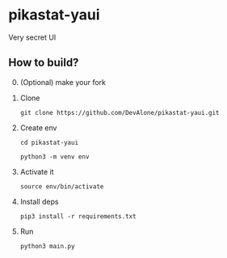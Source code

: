 # pikastat-yaui

Very secret UI

## How to build?

0. (Optional) make your fork
1. Clone

    `git clone https://github.com/DevAlone/pikastat-yaui.git`

2. Create env

    `cd pikastat-yaui`

    `python3 -m venv env`

3. Activate it

    `source env/bin/activate`

4. Install deps

    `pip3 install -r requirements.txt`

5. Run

    `python3 main.py`
